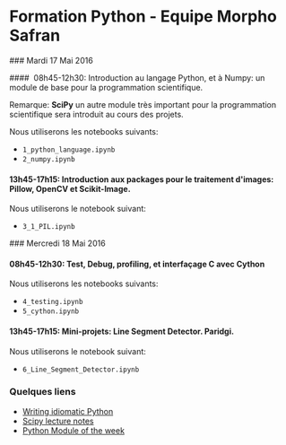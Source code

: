 # Formation Python - Equipe Morpho Safran


### Mardi 17 Mai 2016 

####  08h45-12h30: Introduction au langage Python, et à Numpy: un module de base pour la programmation scientifique.  
  
Remarque: **SciPy** un autre module très important pour la programmation scientifique sera introduit au cours des projets.  

Nous utiliserons les notebooks suivants:  
* `1_python_language.ipynb`    
* `2_numpy.ipynb`  

#### 13h45-17h15: Introduction aux packages pour le traitement d'images: Pillow, OpenCV et Scikit-Image.  

Nous utiliserons le notebook suivant:  
* `3_1_PIL.ipynb`    

### Mercredi 18 Mai 2016 

#### 08h45-12h30: Test, Debug, profiling, et interfaçage C avec Cython   

Nous utiliserons les notebooks suivants:
* `4_testing.ipynb`  
* `5_cython.ipynb`  

#### 13h45-17h15: Mini-projets: Line Segment Detector. Paridgi.

Nous utiliserons le notebook suivant:  
* `6_Line_Segment_Detector.ipynb`    


### Quelques liens 

* [Writing idiomatic Python](https://jeffknupp.com/)  
* [Scipy lecture notes](http://www.scipy-lectures.org/)  
* [Python Module of the week](https://pymotw.com/)
